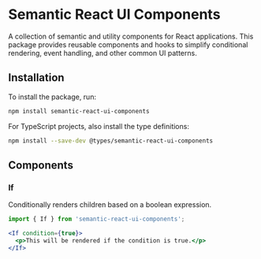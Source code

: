# Semantic React UI Components

A collection of semantic and utility components for React applications. This package provides reusable components and hooks to simplify conditional rendering, event handling, and other common UI patterns.

## Installation

To install the package, run:
```bash
npm install semantic-react-ui-components
```

For TypeScript projects, also install the type definitions:

```bash
npm install --save-dev @types/semantic-react-ui-components
```

## Components
### If
Conditionally renders children based on a boolean expression.

```jsx
import { If } from 'semantic-react-ui-components';

<If condition={true}>
  <p>This will be rendered if the condition is true.</p>
</If>
```